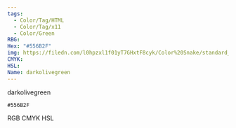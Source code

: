 ```yaml
---
tags:
  - Color/Tag/HTML
  - Color/Tag/x11
  - Color/Green
RBG: 
Hex: "#556B2F"
img: https://filedn.com/l0hpzxl1f01yT7GHxtF8cyk/Color%20Snake/standard_csv_to_svg/%23/#556B2F.svg
CMYK: 
HSL: 
Name: darkolivegreen
---
```

darkolivegreen
```palette
#556B2F
```
RGB
CMYK
HSL